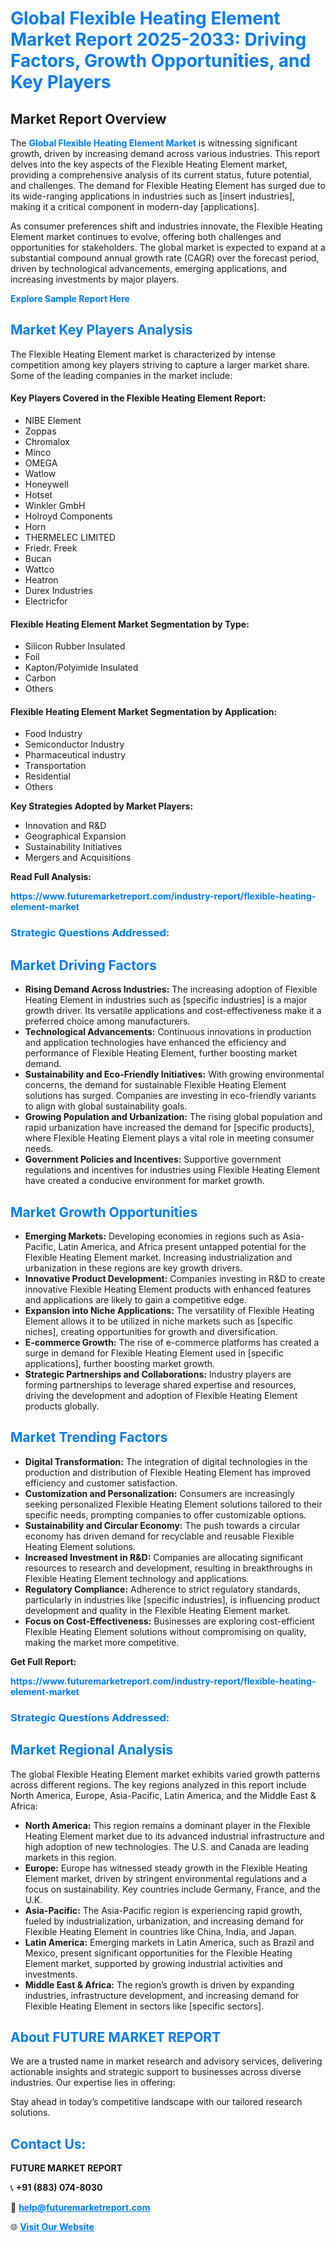<h1 style="color: #007BFF;">Global Flexible Heating Element Market Report 2025-2033: Driving Factors, Growth Opportunities, and Key Players</h1>

<section id="overview">
<h2>Market Report Overview</h2>
<p>The <a href="https://www.futuremarketreport.com/industry-report/flexible-heating-element-market" style="color: #007BFF; text-decoration: none;"><strong>Global Flexible Heating Element Market</strong></a> is witnessing significant growth, driven by increasing demand across various industries. This report delves into the key aspects of the Flexible Heating Element market, providing a comprehensive analysis of its current status, future potential, and challenges. The demand for Flexible Heating Element has surged due to its wide-ranging applications in industries such as [insert industries], making it a critical component in modern-day [applications].</p>
<p>As consumer preferences shift and industries innovate, the Flexible Heating Element market continues to evolve, offering both challenges and opportunities for stakeholders. The global market is expected to expand at a substantial compound annual growth rate (CAGR) over the forecast period, driven by technological advancements, emerging applications, and increasing investments by major players.</p>
</section>

<section id="overview">
<p><a href="https://www.futuremarketreport.com/request-sample/reportId=76462" style="color: #007BFF; text-decoration: none;"><strong>Explore Sample Report Here</strong></a></p>
</section>

<section id="key-players">
<h2 style="color: #007BFF;">Market Key Players Analysis</h2>
<p>The Flexible Heating Element market is characterized by intense competition among key players striving to capture a larger market share. Some of the leading companies in the market include:</p>
<h4>Key Players Covered in the Flexible Heating Element Report:</h4>
<ul><li>NIBE Element</li><li>Zoppas</li><li>Chromalox</li><li>Minco</li><li>OMEGA</li><li>Watlow</li><li>Honeywell</li><li>Hotset</li><li>Winkler GmbH</li><li>Holroyd Components</li><li>Horn</li><li>THERMELEC LIMITED</li><li>Friedr. Freek</li><li>Bucan</li><li>Wattco</li><li>Heatron</li><li>Durex Industries</li><li>Electricfor</li></ul>
<h4>Flexible Heating Element Market Segmentation by Type:</h4>
<ul><li>Silicon Rubber Insulated</li><li>Foil</li><li>Kapton/Polyimide Insulated</li><li>Carbon</li><li>Others</li></ul>

<h4>Flexible Heating Element Market Segmentation by Application:</h4>
<ul><li>Food Industry</li><li>Semiconductor Industry</li><li>Pharmaceutical industry</li><li>Transportation</li><li>Residential</li><li>Others</li></ul>
<p><strong>Key Strategies Adopted by Market Players:</strong></p>
<ul>
<li>Innovation and R&D</li>
<li>Geographical Expansion</li>
<li>Sustainability Initiatives</li>
<li>Mergers and Acquisitions</li>
</ul>
</section>

<section>
<p><strong>Read Full Analysis: </strong></p><a href="https://www.futuremarketreport.com/industry-report/flexible-heating-element-market" style="color: #007BFF; text-decoration: none;"><strong>https://www.futuremarketreport.com/industry-report/flexible-heating-element-market</strong></a>
<h3 style="color: #007BFF;">Strategic Questions Addressed:</h3>
</section>

<section id="driving-factors">
<h2 style="color: #007BFF;">Market Driving Factors</h2>
<ul>
<li><strong>Rising Demand Across Industries:</strong> The increasing adoption of Flexible Heating Element in industries such as [specific industries] is a major growth driver. Its versatile applications and cost-effectiveness make it a preferred choice among manufacturers.</li>
<li><strong>Technological Advancements:</strong> Continuous innovations in production and application technologies have enhanced the efficiency and performance of Flexible Heating Element, further boosting market demand.</li>
<li><strong>Sustainability and Eco-Friendly Initiatives:</strong> With growing environmental concerns, the demand for sustainable Flexible Heating Element solutions has surged. Companies are investing in eco-friendly variants to align with global sustainability goals.</li>
<li><strong>Growing Population and Urbanization:</strong> The rising global population and rapid urbanization have increased the demand for [specific products], where Flexible Heating Element plays a vital role in meeting consumer needs.</li>
<li><strong>Government Policies and Incentives:</strong> Supportive government regulations and incentives for industries using Flexible Heating Element have created a conducive environment for market growth.</li>
</ul>
</section>

<section id="growth-opportunities">
<h2 style="color: #007BFF;">Market Growth Opportunities</h2>
<ul>
<li><strong>Emerging Markets:</strong> Developing economies in regions such as Asia-Pacific, Latin America, and Africa present untapped potential for the Flexible Heating Element market. Increasing industrialization and urbanization in these regions are key growth drivers.</li>
<li><strong>Innovative Product Development:</strong> Companies investing in R&D to create innovative Flexible Heating Element products with enhanced features and applications are likely to gain a competitive edge.</li>
<li><strong>Expansion into Niche Applications:</strong> The versatility of Flexible Heating Element allows it to be utilized in niche markets such as [specific niches], creating opportunities for growth and diversification.</li>
<li><strong>E-commerce Growth:</strong> The rise of e-commerce platforms has created a surge in demand for Flexible Heating Element used in [specific applications], further boosting market growth.</li>
<li><strong>Strategic Partnerships and Collaborations:</strong> Industry players are forming partnerships to leverage shared expertise and resources, driving the development and adoption of Flexible Heating Element products globally.</li>
</ul>
</section>

<section id="trending-factors">
<h2 style="color: #007BFF;">Market Trending Factors</h2>
<ul>
<li><strong>Digital Transformation:</strong> The integration of digital technologies in the production and distribution of Flexible Heating Element has improved efficiency and customer satisfaction.</li>
<li><strong>Customization and Personalization:</strong> Consumers are increasingly seeking personalized Flexible Heating Element solutions tailored to their specific needs, prompting companies to offer customizable options.</li>
<li><strong>Sustainability and Circular Economy:</strong> The push towards a circular economy has driven demand for recyclable and reusable Flexible Heating Element solutions.</li>
<li><strong>Increased Investment in R&D:</strong> Companies are allocating significant resources to research and development, resulting in breakthroughs in Flexible Heating Element technology and applications.</li>
<li><strong>Regulatory Compliance:</strong> Adherence to strict regulatory standards, particularly in industries like [specific industries], is influencing product development and quality in the Flexible Heating Element market.</li>
<li><strong>Focus on Cost-Effectiveness:</strong> Businesses are exploring cost-efficient Flexible Heating Element solutions without compromising on quality, making the market more competitive.</li>
</ul>
</section>

<section>
<p><strong>Get Full Report: </strong></p><a href="https://www.futuremarketreport.com/industry-report/flexible-heating-element-market" style="color: #007BFF; text-decoration: none;"><strong>https://www.futuremarketreport.com/industry-report/flexible-heating-element-market</strong></a>
<h3 style="color: #007BFF;">Strategic Questions Addressed:</h3>
</section>


<section id="regional-analysis">
<h2 style="color: #007BFF;">Market Regional Analysis</h2>
<p>The global Flexible Heating Element market exhibits varied growth patterns across different regions. The key regions analyzed in this report include North America, Europe, Asia-Pacific, Latin America, and the Middle East & Africa:</p>
<ul>
<li><strong>North America:</strong> This region remains a dominant player in the Flexible Heating Element market due to its advanced industrial infrastructure and high adoption of new technologies. The U.S. and Canada are leading markets in this region.</li>
<li><strong>Europe:</strong> Europe has witnessed steady growth in the Flexible Heating Element market, driven by stringent environmental regulations and a focus on sustainability. Key countries include Germany, France, and the U.K.</li>
<li><strong>Asia-Pacific:</strong> The Asia-Pacific region is experiencing rapid growth, fueled by industrialization, urbanization, and increasing demand for Flexible Heating Element in countries like China, India, and Japan.</li>
<li><strong>Latin America:</strong> Emerging markets in Latin America, such as Brazil and Mexico, present significant opportunities for the Flexible Heating Element market, supported by growing industrial activities and investments.</li>
<li><strong>Middle East & Africa:</strong> The region’s growth is driven by expanding industries, infrastructure development, and increasing demand for Flexible Heating Element in sectors like [specific sectors].</li>
</ul>
</section>

<footer>
<h2 style="color: #007BFF;">About FUTURE MARKET REPORT</h2>
<p>We are a trusted name in market research and advisory services, delivering actionable insights and strategic support to businesses across diverse industries. Our expertise lies in offering:</p>

<p>Stay ahead in today’s competitive landscape with our tailored research solutions.</p>

<h2 style="color: #007BFF;">Contact Us:</h2>
<p><strong>FUTURE MARKET REPORT</strong></p>
<p>📞 <strong>+91 (883) 074-8030</strong></p>
<p>📧 <strong><a href="mailto:help@futuremarketreport.com" style="color: #007BFF;">help@futuremarketreport.com</a></strong></p>
<p>🌐 <strong><a href="https://www.futuremarketreport.com/" style="color: #007BFF;">Visit Our Website</a></strong></p>
</footer>